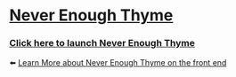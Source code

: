 # [Never Enough Thyme](https://never-enough-thyme.netlify.app/)

### [Click here to launch Never Enough Thyme](https://never-enough-thyme.netlify.app/)



⬅️  [Learn More about Never Enough Thyme on the front end](https://github.com/Nswooten/never-enough-thyme-front-end)